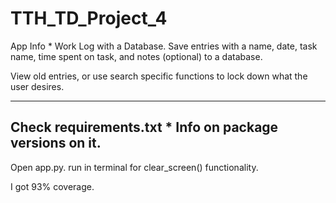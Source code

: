 # TTH_TD_Project_4

App Info * 
Work Log with a Database.
Save entries with a name,
date, task name, time spent on task,
and notes (optional) to a database. 

View old entries, or use search specific 
functions to lock down what the user 
desires. 

----------------------------------------

Check requirements.txt * 
Info on package versions on it.
-------------------------------
 
Open app.py.
run in terminal for clear_screen() functionality. 

I got 93% coverage. 



